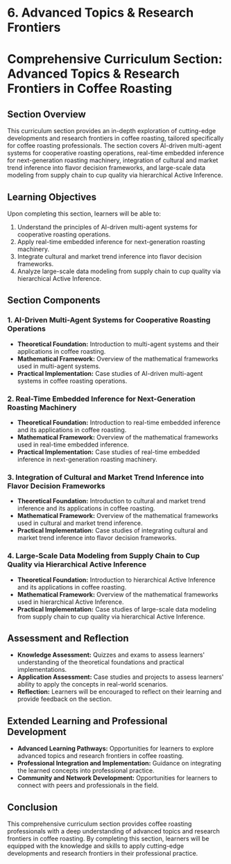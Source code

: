 # 6. Advanced Topics & Research Frontiers

# Comprehensive Curriculum Section: Advanced Topics & Research Frontiers in Coffee Roasting

## Section Overview

This curriculum section provides an in-depth exploration of cutting-edge developments and research frontiers in coffee roasting, tailored specifically for coffee roasting professionals. The section covers AI-driven multi-agent systems for cooperative roasting operations, real-time embedded inference for next-generation roasting machinery, integration of cultural and market trend inference into flavor decision frameworks, and large-scale data modeling from supply chain to cup quality via hierarchical Active Inference.

## Learning Objectives

Upon completing this section, learners will be able to:

1. Understand the principles of AI-driven multi-agent systems for cooperative roasting operations.
2. Apply real-time embedded inference for next-generation roasting machinery.
3. Integrate cultural and market trend inference into flavor decision frameworks.
4. Analyze large-scale data modeling from supply chain to cup quality via hierarchical Active Inference.

## Section Components

### 1. AI-Driven Multi-Agent Systems for Cooperative Roasting Operations

* **Theoretical Foundation:** Introduction to multi-agent systems and their applications in coffee roasting.
* **Mathematical Framework:** Overview of the mathematical frameworks used in multi-agent systems.
* **Practical Implementation:** Case studies of AI-driven multi-agent systems in coffee roasting operations.

### 2. Real-Time Embedded Inference for Next-Generation Roasting Machinery

* **Theoretical Foundation:** Introduction to real-time embedded inference and its applications in coffee roasting.
* **Mathematical Framework:** Overview of the mathematical frameworks used in real-time embedded inference.
* **Practical Implementation:** Case studies of real-time embedded inference in next-generation roasting machinery.

### 3. Integration of Cultural and Market Trend Inference into Flavor Decision Frameworks

* **Theoretical Foundation:** Introduction to cultural and market trend inference and its applications in coffee roasting.
* **Mathematical Framework:** Overview of the mathematical frameworks used in cultural and market trend inference.
* **Practical Implementation:** Case studies of integrating cultural and market trend inference into flavor decision frameworks.

### 4. Large-Scale Data Modeling from Supply Chain to Cup Quality via Hierarchical Active Inference

* **Theoretical Foundation:** Introduction to hierarchical Active Inference and its applications in coffee roasting.
* **Mathematical Framework:** Overview of the mathematical frameworks used in hierarchical Active Inference.
* **Practical Implementation:** Case studies of large-scale data modeling from supply chain to cup quality via hierarchical Active Inference.

## Assessment and Reflection

* **Knowledge Assessment:** Quizzes and exams to assess learners' understanding of the theoretical foundations and practical implementations.
* **Application Assessment:** Case studies and projects to assess learners' ability to apply the concepts in real-world scenarios.
* **Reflection:** Learners will be encouraged to reflect on their learning and provide feedback on the section.

## Extended Learning and Professional Development

* **Advanced Learning Pathways:** Opportunities for learners to explore advanced topics and research frontiers in coffee roasting.
* **Professional Integration and Implementation:** Guidance on integrating the learned concepts into professional practice.
* **Community and Network Development:** Opportunities for learners to connect with peers and professionals in the field.

## Conclusion

This comprehensive curriculum section provides coffee roasting professionals with a deep understanding of advanced topics and research frontiers in coffee roasting. By completing this section, learners will be equipped with the knowledge and skills to apply cutting-edge developments and research frontiers in their professional practice.